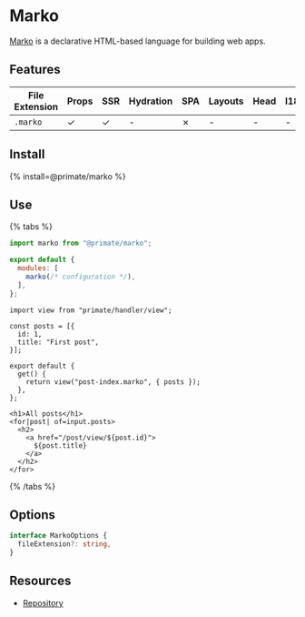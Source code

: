 # Marko

[Marko] is a declarative HTML-based language for building web apps.

## Features

|File Extension|Props|SSR|Hydration|SPA|Layouts|Head|I18N|
|-|-|-|-|-|-|-|-|
|`.marko`|✓|✓|-|✗|-|-|-|

## Install

{% install=@primate/marko %}

## Use

{% tabs %}

```js#primate.config.js
import marko from "@primate/marko";

export default {
  modules: [
    marko(/* configuration */),
  ],
};
```

```js#Route
import view from "primate/handler/view";

const posts = [{
  id: 1,
  title: "First post",
}];

export default {
  get() {
    return view("post-index.marko", { posts });
  },
};
```

```marko#Component
<h1>All posts</h1>
<for|post| of=input.posts>
  <h2>
    <a href="/post/view/${post.id}">
      ${post.title}
    </a>
  </h2>
</for>
```

{% /tabs %}

## Options

```ts
interface MarkoOptions {
  fileExtension?: string,
}
```

## Resources

* [Repository][repo]

[repo]: https://github.com/primatejs/primate/tree/master/packages/marko
[Marko]: https://markojs.com
